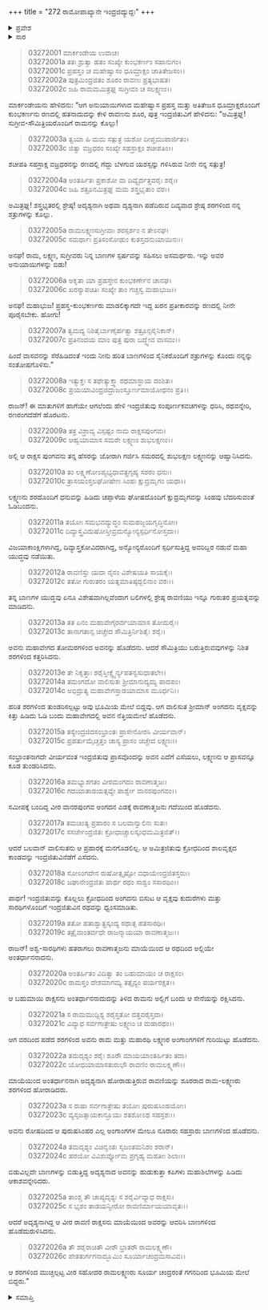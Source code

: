 +++
title = "272 ರಾಮೋಪಾಖ್ಯಾನೇ ಇಂದ್ರಜಿದ್ಯುದ್ದಃ"
+++

<details><summary>ಪ್ರವೇಶ</summary>


।।   ಓಂ ಓಂ ನಮೋ ನಾರಾಯಣಾಯ।।   ಶ್ರೀ ವೇದವ್ಯಾಸಾಯ ನಮಃ ।।

ಶ್ರೀ ಕೃಷ್ಣದ್ವೈಪಾಯನ ವೇದವ್ಯಾಸ ವಿರಚಿತ  

**ಶ್ರೀ ಮಹಾಭಾರತ**

**ಆರಣ್ಯಕ ಪರ್ವ**

**ದ್ರೌಪದೀಹರಣ ಪರ್ವ**

**ಅಧ್ಯಾಯ 272**

</details>


<details><summary>ಸಾರ</summary>

ರಾವಣನ ಮಗ ಇಂದ್ರಜಿತುವಿನೊಡನೆ ಲಕ್ಷ್ಮಣ ಮತ್ತು ಅಂಗದರ ಯುದ್ಧ; ಇಂದ್ರಜಿತುವು ಅಂತರ್ಧಾನನಾದುದು (1-19). ರಾಮ- ಲಕ್ಷ್ಮಣರನ್ನು ಇಂದ್ರಜಿತುವು ಹೊಡೆದು ಕೆಳಗುರುಳಿಸಿದುದು (20-26).

</details>



> 03272001 ಮಾರ್ಕಂಡೇಯ ಉವಾಚ।  
03272001a ತತಃ ಶ್ರುತ್ವಾ ಹತಂ ಸಂಖ್ಯೇ ಕುಂಭಕರ್ಣಂ ಸಹಾನುಗಂ।  
03272001c ಪ್ರಹಸ್ತಂ ಚ ಮಹೇಷ್ವಾಸಂ ಧೂಮ್ರಾಕ್ಷಂ ಚಾತಿತೇಜಸಂ।।  
03272002a ಪುತ್ರಮಿಂದ್ರಜಿತಂ ಶೂರಂ ರಾವಣಃ ಪ್ರತ್ಯಭಾಷತ।  
03272002c ಜಹಿ ರಾಮಮಮಿತ್ರಘ್ನ ಸುಗ್ರೀವಂ ಚ ಸಲಕ್ಷ್ಮಣಂ।।

ಮಾರ್ಕಂಡೇಯನು ಹೇಳಿದನು: “ಆಗ ಅನುಯಾಯಿಗಳಾದ ಮಹೇಷ್ವಾಸ ಪ್ರಹಸ್ತ ಮತ್ತು ಅತಿತೇಜಸ ಧೂಮ್ರಾಕ್ಷರೊಂದಿಗೆ ಕುಂಭಕರ್ಣನು ರಣದಲ್ಲಿ ಹತನಾದುದನ್ನು ಕೇಳಿ ರಾವಣನು ಶೂರ, ಪುತ್ರ ಇಂದ್ರಜಿತುವಿಗೆ ಹೇಳಿದನು: “ಅಮಿತ್ರಘ್ನ! ಸುಗ್ರೀವ-ಸೌಮಿತ್ರಿಯರೊಂದಿಗೆ ರಾಮನನ್ನು ಕೊಲ್ಲು!

> 03272003a ತ್ವಯಾ ಹಿ ಮಮ ಸತ್ಪುತ್ರ ಯಶೋ ದೀಪ್ತಮುಪಾರ್ಜಿತಂ।  
03272003c ಜಿತ್ವಾ ವಜ್ರಧರಂ ಸಂಖ್ಯೇ ಸಹಸ್ರಾಕ್ಷಂ ಶಚೀಪತಿಂ।।

ಶಚೀಪತಿ ಸಹಸ್ರಾಕ್ಷ ವಜ್ರಧರನನ್ನು ರಣದಲ್ಲಿ ಗೆದ್ದು ಬೆಳಗುವ ಯಶಸ್ಸನ್ನು ಗಳಿಸಿರುವ ನೀನೇ ನನ್ನ ಸತ್ಪುತ್ರ!

> 03272004a ಅಂತರ್ಹಿತಃ ಪ್ರಕಾಶೋ ವಾ ದಿವ್ಯೈರ್ದತ್ತವರೈಃ ಶರೈಃ।  
03272004c ಜಹಿ ಶತ್ರೂನಮಿತ್ರಘ್ನ ಮಮ ಶಸ್ತ್ರಭೃತಾಂ ವರ।।

ಅಮಿತ್ರಘ್ನ! ಶಸ್ತ್ರಭೃತರಲ್ಲಿ ಶ್ರೇಷ್ಠ! ಅದೃಶ್ಯನಾಗಿ ಅಥವಾ ದೃಶ್ಯನಾಗಿ ಪಡೆದಿರುವ ದಿವ್ಯವಾದ ಶ್ರೇಷ್ಠ ಶರಗಳಿಂದ ನನ್ನ ಶತ್ರುಗಳನ್ನು ಕೊಲ್ಲು.

> 03272005a ರಾಮಲಕ್ಷ್ಮಣಸುಗ್ರೀವಾಃ ಶರಸ್ಪರ್ಶಂ ನ ತೇಽನಘ।  
03272005c ಸಮರ್ಥಾಃ ಪ್ರತಿಸಂಸೋಢುಂ ಕುತಸ್ತದನುಯಾಯಿನಃ।।

ಅನಘ! ರಾಮ, ಲಕ್ಷ್ಮಣ, ಸುಗ್ರೀವರು ನಿನ್ನ ಬಾಣಗಳ ಸ್ಪರ್ಷವನ್ನು ಸಹಿಸಲು ಅಸಮರ್ಥರು. ಇನ್ನು ಅವರ ಅನುಯಾಯಿಗಳನ್ನು ಬಿಡು!

> 03272006a ಅಕೃತಾ ಯಾ ಪ್ರಹಸ್ತೇನ ಕುಂಭಕರ್ಣೇನ ಚಾನಘ।  
03272006c ಖರಸ್ಯಾಪಚಿತಿಃ ಸಂಖ್ಯೇ ತಾಂ ಗಚ್ಚಸ್ವ ಮಹಾಭುಜ।।

ಅನಘ! ಮಹಾಭುಜ! ಪ್ರಹಸ್ತ-ಕುಂಭಕರ್ಣರು ಮಾಡಲಿಕ್ಕಾಗದೇ ಇದ್ದ ಖರನ ಪ್ರತೀಕಾರವನ್ನು ರಣದಲ್ಲಿ ನೀನೇ ಪೂರೈಸಬೇಕು. ಹೋಗು!

> 03272007a ತ್ವಮದ್ಯ ನಿಶಿತೈರ್ಬಾಣೈರ್ಹತ್ವಾ ಶತ್ರೂನ್ಸಸೈನಿಕಾನ್।  
03272007c ಪ್ರತಿನಂದಯ ಮಾಂ ಪುತ್ರ ಪುರಾ ಬದ್ಧ್ವೇವ ವಾಸವಂ।।

ಹಿಂದೆ ವಾಸವನನ್ನು ಸೆರೆಹಿಡಿದಂತೆ ಇಂದು ನೀನು ಹರಿತ ಬಾಣಗಳಿಂದ ಸೈನಿಕರೊಂದಿಗೆ ಶತ್ರುಗಳನ್ನು ಕೊಂದು ನನ್ನನ್ನು ಸಂತೋಷಗೊಳಿಸು.”

> 03272008a ಇತ್ಯುಕ್ತಃ ಸ ತಥೇತ್ಯುಕ್ತ್ವಾ ರಥಮಾಸ್ಥಾಯ ದಂಶಿತಃ।  
03272008c ಪ್ರಯಯಾವಿಂದ್ರಜಿದ್ರಾಜಂಸ್ತೂರ್ಣಮಾಯೋಧನಂ ಪ್ರತಿ।।

ರಾಜನ್! ಈ ಮಾತುಗಳಿಗೆ ಹಾಗೆಯೇ ಆಗಲೆಂದು ಹೇಳಿ ಇಂದ್ರಜಿತುವು ಸಂಪೂರ್ಣಕವಚಗಳನ್ನು ಧರಿಸಿ, ರಥವನ್ನೇರಿ, ರಣರಂಗದೆಡೆಗೆ ಹೊರಟನು.

> 03272009a ತತ್ರ ವಿಶ್ರಾವ್ಯ ವಿಸ್ಪಷ್ಟಂ ನಾಮ ರಾಕ್ಷಸಪುಂಗವಃ।  
03272009c ಆಹ್ವಯಾಮಾಸ ಸಮರೇ ಲಕ್ಷ್ಮಣಂ ಶುಭಲಕ್ಷಣಂ।।

ಅಲ್ಲಿ ಆ ರಾಕ್ಷಸ ಪುಂಗವನು ತನ್ನ ಹೆಸರನ್ನು ಜೋರಾಗಿ ಗರ್ಜಿಸಿ ಸಮರದಲ್ಲಿ ಶುಭಲಕ್ಷಣ ಲಕ್ಷ್ಮಣನನ್ನು ಆಹ್ವಾನಿಸಿದನು.

> 03272010a ತಂ ಲಕ್ಷ್ಮಣೋಽಪ್ಯಭ್ಯಧಾವತ್ಪ್ರಗೃಹ್ಯ ಸಶರಂ ಧನುಃ।  
03272010c ತ್ರಾಸಯಂಸ್ತಲಘೋಷೇಣ ಸಿಂಹಃ ಕ್ಷುದ್ರಮೃಗಂ ಯಥಾ।।

ಲಕ್ಷ್ಮಣನು ಶರದೊಂದಿಗೆ ಧನುವನ್ನು ಹಿಡಿದು ಚಪ್ಪಾಳೆಯ ಘೋಷದೊಂದಿಗೆ ಕ್ಷುದ್ರಮೃಗವನ್ನು ಸಿಂಹವು ಬೆದರಿಸುವಂತೆ ಓಡಿಬಂದನು.

> 03272011a ತಯೋಃ ಸಮಭವದ್ಯುದ್ಧಂ ಸುಮಹಜ್ಜಯಗೃದ್ಧಿನೋಃ।  
03272011c ದಿವ್ಯಾಸ್ತ್ರವಿದುಷೋಸ್ತೀವ್ರಮನ್ಯೋನ್ಯಸ್ಪರ್ಧಿನೋಸ್ತದಾ।।

ವಿಜಯಾಕಾಂಕ್ಷಿಗಳಾಗಿದ್ದ, ದಿವ್ಯಾಸ್ತ್ರಕೋವಿದರಾಗಿದ್ದ, ಅನ್ಯೋನ್ಯರೊಂದಿಗೆ ಸ್ಪರ್ಧಿಸುತ್ತಿದ್ದ ಅವರಿಬ್ಬರ ನಡುವೆ ಮಹಾ ಯುದ್ಧವು ನಡೆಯಿತು.

> 03272012a ರಾವಣಿಸ್ತು ಯದಾ ನೈನಂ ವಿಶೇಷಯತಿ ಸಾಯಕೈಃ।  
03272012c ತತೋ ಗುರುತರಂ ಯತ್ನಮಾತಿಷ್ಠದ್ಬಲಿನಾಂ ವರಃ।।

ತನ್ನ ಬಾಣಗಳ ಯುದ್ಧವು ಏನೂ ವಿಶೇಷವಾಗಿಲ್ಲವೆಂದಾಗ ಬಲಿಗಳಲ್ಲಿ ಶ್ರೇಷ್ಠ ರಾವಣಿಯು ಇನ್ನೂ ಗುರುತರ ಪ್ರಯತ್ನವನ್ನು ಮಾಡಿದನು.

> 03272013a ತತ ಏನಂ ಮಹಾವೇಗೈರರ್ದಯಾಮಾಸ ತೋಮರೈಃ।   
03272013c ತಾನಾಗತಾನ್ಸ ಚಿಚ್ಚೇದ ಸೌಮಿತ್ರಿರ್ನಿಶಿತೈಃ ಶರೈಃ।

ಅವನು ಮಹಾವೇಗದ ತೋಮರಗಳಿಂದ ಅವನನ್ನು ಹೊಡೆದನು. ಆದರೆ ಸೌಮಿತ್ರಿಯು ಬರುತ್ತಿರುವವುಗಳನ್ನು ನಿಶಿತ ಶರಗಳಿಂದ ಕತ್ತರಿಸಿದನು.

> 03272013e ತೇ ನಿಕೃತ್ತಾಃ ಶರೈಸ್ತೀಕ್ಷ್ಣೈರ್ನ್ಯಪತನ್ವಸುಧಾತಲೇ।।  
03272014a ತಮಂಗದೋ ವಾಲಿಸುತಃ ಶ್ರೀಮಾನುದ್ಯಮ್ಯ ಪಾದಪಂ।  
03272014c ಅಭಿದ್ರುತ್ಯ ಮಹಾವೇಗಸ್ತಾಡಯಾಮಾಸ ಮೂರ್ಧನಿ।।

ಹರಿತ ಶರಗಳಿಂದ ತುಂಡರಿಸಲ್ಪಟ್ಟು ಅವು ಭೂಮಿಯ ಮೇಲೆ ಬಿದ್ದವು. ಆಗ ವಾಲಿಸುತ ಶ್ರೀಮಾನ್ ಅಂಗದನು ವೃಕ್ಷವನ್ನು ಕಿತ್ತು ಹಿಡಿದು ಓಡಿ ಬಂದು ಮಹಾವೇಗದಲ್ಲಿ ಅವನ ನೆತ್ತಿಯಮೇಲೆ ಹೊಡೆದನು.

> 03272015a ತಸ್ಯೇಂದ್ರಜಿದಸಂಭ್ರಾಂತಃ ಪ್ರಾಸೇನೋರಸಿ ವೀರ್ಯವಾನ್।  
03272015c ಪ್ರಹರ್ತುಮೈಚ್ಚತ್ತಂ ಚಾಸ್ಯ ಪ್ರಾಸಂ ಚಿಚ್ಚೇದ ಲಕ್ಷ್ಮಣಃ।।

ಸಂಭ್ರಾಂತನಾಗದೇ ವೀರ್ಯವಂತ ಇಂದ್ರಜಿತುವು ಪ್ರಾಸವೊಂದನ್ನು ಅವನ ಎದೆಗೆ ಎಸೆಯಲು, ಲಕ್ಷ್ಮಣನು ಆ ಪ್ರಾಸವನ್ನೂ ಕೂಡ ತುಂಡರಿಸಿದನು.

> 03272016a ತಮಭ್ಯಾಶಗತಂ ವೀರಮಂಗದಂ ರಾವಣಾತ್ಮಜಃ।  
03272016c ಗದಯಾತಾಡಯತ್ಸವ್ಯೇ ಪಾರ್ಶ್ವೇ ವಾನರಪುಂಗವಂ।।

ಸಮೀಪಕ್ಕೆ ಬಂದಿದ್ದ ವೀರ ವಾನರಪುಂಗವ ಅಂಗದನ ಎಡಕ್ಕೆ ರಾವಣಾತ್ಮಜನು ಗದೆಯಿಂದ ಹೊಡೆದನು.

> 03272017a ತಮಚಿಂತ್ಯ ಪ್ರಹಾರಂ ಸ ಬಲವಾನ್ವಾಲಿನಃ ಸುತಃ।  
03272017c ಸಸರ್ಜೇಂದ್ರಜಿತಃ ಕ್ರೋಧಾಚ್ಚಾಲಸ್ಕಂಧಮಮಿತ್ರಜಿತ್।।

ಆದರೆ ಬಲವಾನ್ ವಾಲಿಸುತನು ಆ ಪ್ರಹಾರಕ್ಕೆ ಮನಗೊಡಲಿಲ್ಲ. ಆ ಅಮಿತ್ರಜಿತುವು ಕ್ರೋಧದಿಂದ ಶಾಲವೃಕ್ಷದ ಕಾಂಡವನ್ನು ಇಂದ್ರಜಿತುವಿನೆಡೆಗೆ ಎಸೆದನು.

> 03272018a ಸೋಽಂಗದೇನ ರುಷೋತ್ಸೃಷ್ಟೋ ವಧಾಯೇಂದ್ರಜಿತಸ್ತರುಃ।  
03272018c ಜಘಾನೇಂದ್ರಜಿತಃ ಪಾರ್ಥ ರಥಂ ಸಾಶ್ವಂ ಸಸಾರಥಿಂ।।

ಪಾರ್ಥ! ಇಂದ್ರಜಿತುವನ್ನು ಕೊಲ್ಲಲು ಕ್ರೋಧದಿಂದ ಅಂಗದನು ಬಿಸುಟ ಆ ವೃಕ್ಷವು ಕುದುರೆಗಳು ಮತ್ತು ಸಾರಥಿಗಳೊಂದಿಗೆ ಇಂದ್ರಜಿತುವಿನ ರಥವನ್ನು ಧ್ವಂಸಮಾಡಿತು.

> 03272019a ತತೋ ಹತಾಶ್ವಾತ್ಪ್ರಸ್ಕಂದ್ಯ ರಥಾತ್ಸ ಹತಸಾರಥಿಃ।  
03272019c ತತ್ರೈವಾಂತರ್ದಧೇ ರಾಜನ್ಮಾಯಯಾ ರಾವಣಾತ್ಮಜಃ।।

ರಾಜನ್! ಅಶ್ವ-ಸಾರಥಿಗಳು ಹತರಾಗಲು ರಾವಣಾತ್ಮಜನು ಮಾಯೆಯಿಂದ ಆ ರಥದಿಂದ ಅಲ್ಲಿಯೇ ಅಂತರ್ಧಾನನಾದನು.

> 03272020a ಅಂತರ್ಹಿತಂ ವಿದಿತ್ವಾ ತಂ ಬಹುಮಾಯಂ ಚ ರಾಕ್ಷಸಂ।  
03272020c ರಾಮಸ್ತಂ ದೇಶಮಾಗಮ್ಯ ತತ್ಸೈನ್ಯಂ ಪರ್ಯರಕ್ಷತ।।

ಆ ಬಹುಮಾಯಿ ರಾಕ್ಷಸನು ಅಂತರ್ಧಾನನಾದುದನ್ನು ತಿಳಿದ ರಾಮನು ಅಲ್ಲಿಗೆ ಬಂದು ಆ ಸೇನೆಯನ್ನು ರಕ್ಷಿಸಿದನು.

> 03272021a ಸ ರಾಮಮುದ್ದಿಶ್ಯ ಶರೈಸ್ತತೋ ದತ್ತವರೈಸ್ತದಾ।  
03272021c ವಿವ್ಯಾಧ ಸರ್ವಗಾತ್ರೇಷು ಲಕ್ಷ್ಮಣಂ ಚ ಮಹಾರಥಂ।।

ಆಗ ವರದಿಂದ ಪಡೆದ ಶರಗಳಿಂದ ಅವನು ರಾಮ ಮತ್ತು ಮಹಾರಥಿ ಲಕ್ಷ್ಮಣರ ಅಂಗಾಂಗಗಳಿಗೆ ಗುರಿಯಿಟ್ಟು ಹೊಡೆದನು.

> 03272022a ತಮದೃಶ್ಯಂ ಶರೈಃ ಶೂರೌ ಮಾಯಯಾಂತರ್ಹಿತಂ ತದಾ।  
03272022c ಯೋಧಯಾಮಾಸತುರುಭೌ ರಾವಣಿಂ ರಾಮಲಕ್ಷ್ಮಣೌ।।

ಮಾಯೆಯಿಂದ ಅಂತರ್ಧಾನನಾಗಿ ಅದೃಶ್ಯನಾಗಿ ಹೋರಾಡುತ್ತಿರುವ ರಾವಣಿಯನ್ನು ಶೂರರಾದ ರಾಮ-ಲಕ್ಷ್ಮಣರು ಶರಗಳಿಂದ ಹೋರಾಡಿದರು.

> 03272023a ಸ ರುಷಾ ಸರ್ವಗಾತ್ರೇಷು ತಯೋಃ ಪುರುಷಸಿಂಹಯೋಃ।   
03272023c ವ್ಯಸೃಜತ್ಸಾಯಕಾನ್ಭೂಯಃ ಶತಶೋಽಥ ಸಹಸ್ರಶಃ।।

ಅವನು ರೋಷದಿಂದ ಆ ಪುರುಷಸಿಂಹರ ಎಲ್ಲ ಅಂಗಾಂಗಗಳ ಮೇಲೂ ನೂರಾರು ಸಹಸ್ರಾರು ಬಾಣಗಳಿಂದ ಹೊಡೆದನು.

> 03272024a ತಮದೃಶ್ಯಂ ವಿಚಿನ್ವಂತಃ ಸೃಜಂತಮನಿಶಂ ಶರಾನ್।  
03272024c ಹರಯೋ ವಿವಿಶುರ್ವ್ಯೋಮ ಪ್ರಗೃಹ್ಯ ಮಹತೀಃ ಶಿಲಾಃ।।

ಬಿಡುವಿಲ್ಲದೇ ಬಾಣಗಳನ್ನು ಬಿಡುತ್ತಿದ್ದ ಅದೃಶ್ಯನಾದ ಅವನನ್ನು ಹುಡುಕುತ್ತಾ ಕಪಿಗಳು ಮಹಾಶಿಲೆಗಳನ್ನು ಹಿಡಿದು ಆಕಾಶವನ್ನೇರಿದರು.

> 03272025a ತಾಂಶ್ಚ ತೌ ಚಾಪ್ಯದೃಶ್ಯಃ ಸ ಶರೈರ್ವಿವ್ಯಾಧ ರಾಕ್ಷಸಃ।  
03272025c ಸ ಭೃಶಂ ತಾಡಯನ್ವೀರೋ ರಾವಣಿರ್ಮಾಯಯಾವೃತಃ।।

ಆದರೆ ಅದೃಶ್ಯನಾಗಿದ್ದ ಆ ವೀರ ರಾವಣಿ ರಾಕ್ಷಸನು ಮಾಯೆಯಿಂದ ಅವರನ್ನು ಆವರಿಸಿ ಬಾಣಗಳಿಂದ ಹೊಡೆದುರುಳಿಸಿದನು.

> 03272026a ತೌ ಶರೈರಾಚಿತೌ ವೀರೌ ಭ್ರಾತರೌ ರಾಮಲಕ್ಷ್ಮಣೌ।   
03272026c ಪೇತತುರ್ಗಗನಾದ್ಭೂಮಿಂ ಸೂರ್ಯಾಚಂದ್ರಮಸಾವಿವ।।

ಆ ಶರಗಳಿಂದ ಮುಚ್ಚಲ್ಪಟ್ಟ ವೀರ ಸಹೋದರ ರಾಮಲಕ್ಷ್ಮಣರು ಸೂರ್ಯ ಚಂದ್ರರಂತೆ ಗಗನದಿಂದ ಭೂಮಿಯ ಮೇಲೆ ಬಿದ್ದರು.”


<details><summary>ಸಮಾಪ್ತಿ</summary>


ಇತಿ ಶ್ರೀ ಮಹಾಭಾರತೇ ಆರಣ್ಯಕ ಪರ್ವಣಿ ದ್ರೌಪದೀಹರಣ ಪರ್ವಣಿ ರಾಮೋಪಾಖ್ಯಾನೇ ಇಂದ್ರಜಿದ್ಯುದ್ದೇ ದ್ವಿಸಪ್ತತ್ಯಧಿಕದ್ವಿಶತತಮೋಽಧ್ಯಾಯ:।  
ಇದು ಮಹಾಭಾರತದ ಆರಣ್ಯಕ ಪರ್ವದಲ್ಲಿ ದ್ರೌಪದೀಹರಣ ಪರ್ವದಲ್ಲಿ ರಾಮೋಪಾಖ್ಯಾನದಲ್ಲಿ ಇಂದ್ರಜಿತು ಯುದ್ಧದಲ್ಲಿ ಇನ್ನೂರಾಎಪ್ಪತ್ತೆರಡನೆಯ ಅಧ್ಯಾಯವು.



</details>
